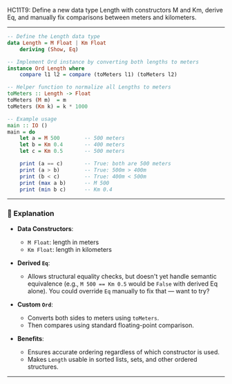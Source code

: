 HC11T9: Define a new data type Length with constructors M and Km, derive Eq, and manually fix comparisons between meters and kilometers.

---



```haskell
-- Define the Length data type
data Length = M Float | Km Float
    deriving (Show, Eq)

-- Implement Ord instance by converting both lengths to meters
instance Ord Length where
    compare l1 l2 = compare (toMeters l1) (toMeters l2)

-- Helper function to normalize all Lengths to meters
toMeters :: Length -> Float
toMeters (M m)  = m
toMeters (Km k) = k * 1000

-- Example usage
main :: IO ()
main = do
    let a = M 500        -- 500 meters
    let b = Km 0.4       -- 400 meters
    let c = Km 0.5       -- 500 meters

    print (a == c)       -- True: both are 500 meters
    print (a > b)        -- True: 500m > 400m
    print (b < c)        -- True: 400m < 500m
    print (max a b)      -- M 500
    print (min b c)      -- Km 0.4
```

---

### 🧠 Explanation

- **Data Constructors**:
  - `M Float`: length in meters
  - `Km Float`: length in kilometers

- **Derived `Eq`**:
  - Allows structural equality checks, but doesn't yet handle semantic equivalence (e.g., `M 500 == Km 0.5` would be `False` with derived Eq alone). You could override `Eq` manually to fix that — want to try?

- **Custom `Ord`**:
  - Converts both sides to meters using `toMeters`.
  - Then compares using standard floating-point comparison.

- **Benefits**:
  - Ensures accurate ordering regardless of which constructor is used.
  - Makes `Length` usable in sorted lists, sets, and other ordered structures.

---

